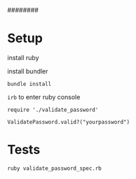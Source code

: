 ########

Setup
=======
install ruby

install bundler

`bundle install`

`irb` to enter ruby console

`require './validate_password'`

`ValidatePassword.valid?("yourpassword")`


Tests
======

`ruby validate_password_spec.rb`
